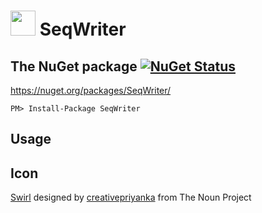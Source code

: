 <!--
This file was generate by MarkdownSnippets.
Source File: /mdsource/readme.source.md
To change this file edit the source file and then re-run the generation using either the dotnet global tool (https://github.com/SimonCropp/MarkdownSnippets#markdownsnippetstool) or using the api (https://github.com/SimonCropp/MarkdownSnippets#running-as-a-unit-test).
-->
# <img src="https://raw.githubusercontent.com/SimonCropp/SeqWriter/master/src/icon.png" height="40px"> SeqWriter




## The NuGet package [![NuGet Status](http://img.shields.io/nuget/v/SeqWriter.svg)](https://www.nuget.org/packages/SeqWriter/)

https://nuget.org/packages/SeqWriter/

    PM> Install-Package SeqWriter


## Usage




## Icon

<a href="http://thenounproject.com/term/swirl/1568686/" target="_blank">Swirl</a> designed by <a href="http://thenounproject.com/creativepriyanka" target="_blank">creativepriyanka</a> from The Noun Project
